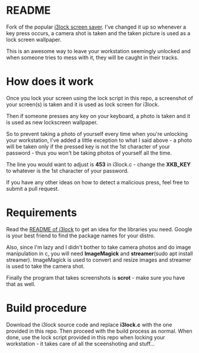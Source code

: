 # README

Fork of the popular [i3lock screen saver](https://github.com/i3/i3lock).
I've changed it up so whenever a key press occurs, a camera shot is taken and the taken picture is used as a lock screen wallpaper.

This is an awesome way to leave your workstation seemingly unlocked and when someone tries to mess with it, they will be caught in their tracks.

# How does it work
Once you lock your screen using the lock script in this repo, a screenshot of
your screen(s) is taken and it is used as lock screen for i3lock.

Then if someone presses any key on your keyboard, a photo is taken and it is
used as new lockscreen wallpaper.

So to prevent taking a photo of yourself every time when you're unlocking your
workstation, I've added a little exception to what I said above - a photo will
be taken only if the pressed key is not the 1st character of your password -
thus you won't be taking photos of yourself all the time.

The line you would want to adjust is **453** in i3lock.c - change the
**XKB_KEY** to whatever is the 1st character of your password.

If you have any other ideas on how to detect a malicious press, feel free to
submit a pull request.

# Requirements
Read the [README of i3lock](https://github.com/i3/i3lock/blob/master/README.md) to get an idea for the libraries you need.
Google is your best friend to find the package names for your distro.

Also, since I'm lazy and I didn't bother to take camera photos and do image
manipulation in c, you will need **ImageMagick** and **streamer**(sudo apt
install streamer). ImageMagick is used to convert and resize images and
streamer is used to take the camera shot.

Finally the program that takes screenshots is **scrot** - make sure you have
that as well.

# Build procedure
Download the i3lock source code and replace **i3lock.c** with the one provided
in this repo.
Then proceed with the build process as normal.
When done, use the lock script provided in this repo when locking your
workstation - it takes care of all the sceenshoting and stuff...
